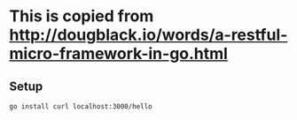 # This is copied from http://dougblack.io/words/a-restful-micro-framework-in-go.html

## Setup
`go install
curl localhost:3000/hello`

